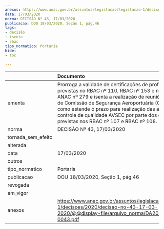```yaml
---
anexos: https://www.anac.gov.br/assuntos/legislacao/legislacao-1/decisoes/2020/decisao-no-43-17-03-2020/@@display-file/arquivo_norma/DA2020-0043.pdf
data: 17/03/2020
norma: DECISÃO Nº 43, 17/03/2020
publicacao: DOU 18/03/2020, Seção 1, pág.46
tags:
- decisão
- isenta
- rbac
tipo_normatico: Portaria
hide: 
- toc 
 
---
```


|                    | Documento                                                                                                                                                                                                                                                                                                                                                                  |
|:-------------------|:---------------------------------------------------------------------------------------------------------------------------------------------------------------------------------------------------------------------------------------------------------------------------------------------------------------------------------------------------------------------------|
| ementa             | Prorroga a validade de certificações de profissionais previstas no RBAC nº 110, RBAC nº 153 e na Resolução ANAC nº 279 e isenta a realização de reuniões ordinárias de Comissão de Segurança Aeroportuária (CSA), bem como estende o prazo para realização das atividades de controle de qualidade AVSEC por parte dos operadores previstas nos RBAC nº 107 e RBAC nº 108. |
| norma              | DECISÃO Nº 43, 17/03/2020                                                                                                                                                                                                                                                                                                                                                  |
| tornada_sem_efeito |                                                                                                                                                                                                                                                                                                                                                                            |
| alterada           |                                                                                                                                                                                                                                                                                                                                                                            |
| data               | 17/03/2020                                                                                                                                                                                                                                                                                                                                                                 |
| outros             |                                                                                                                                                                                                                                                                                                                                                                            |
| tipo_normatico     | Portaria                                                                                                                                                                                                                                                                                                                                                                   |
| publicacao         | DOU 18/03/2020, Seção 1, pág.46                                                                                                                                                                                                                                                                                                                                            |
| revogada           |                                                                                                                                                                                                                                                                                                                                                                            |
| em_vigor           |                                                                                                                                                                                                                                                                                                                                                                            |
| anexos             | https://www.anac.gov.br/assuntos/legislacao/legislacao-1/decisoes/2020/decisao-no-43-17-03-2020/@@display-file/arquivo_norma/DA2020-0043.pdf                                                                                                                                                                                                                               |